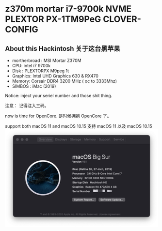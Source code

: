 # z370m mortar i7-9700k NVME PLEXTOR PX-1TM9PeG CLOVER-CONFIG

## About this Hackintosh 关于这台黑苹果

- mortherbroad : MSI Mortar Z370M
- CPU: intel i7 9700k
- Disk : PLEXTORPX M9peg 1t
- Graphics: Intel UHD Graphics 630 & RX470
- Memory: Corsair DDR4 3200 MHz ( oc to 3333Mhz)
- SIMBOS : iMac (2019)

Notice: inject your seriel number and those shit thing.

注意： 记得注入三码。

now is time for OpenCore.
是时候拥抱 OpenCore 了。

support both macOS 11 and macOS 10.15
支持 macOS 11 以及 macOS 10.15
![this mac](about%20this%20mac.png)

